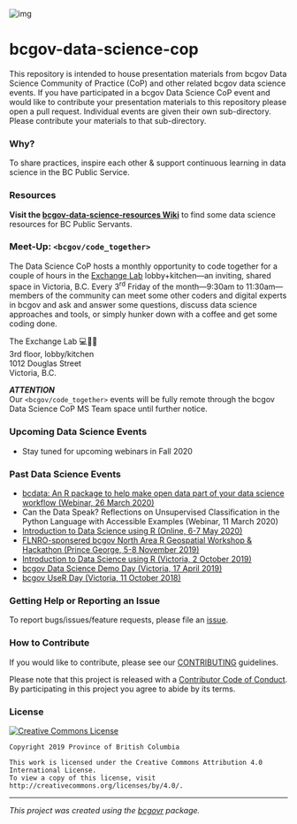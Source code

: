 ![img](https://img.shields.io/badge/Lifecycle-Stable-97ca00)

# bcgov-data-science-cop

This repository is intended to house presentation materials from bcgov Data Science Community of Practice (CoP) and other related bcgov data science events. If you have participated in a bcgov Data Science CoP event and would like to contribute your presentation materials to this repository please open a pull request. Individual events are given their own sub-directory. Please contribute your materials to that sub-directory.

### Why?

To share practices, inspire each other & support continuous learning in data science in the BC Public Service.

### Resources

**Visit the [bcgov-data-science-resources Wiki](https://github.com/bcgov/bcgov-data-science-resources/wiki)** to find some data science resources for BC Public Servants.


### Meet-Up: `<bcgov/code_together>`

The Data Science CoP hosts a monthly opportunity to code together for a couple of hours in the [Exchange Lab](https://www.eventbrite.ca/e/take-a-walk-on-the-agile-side-tour-of-bc-govs-exchange-lab-tickets-43946375793) lobby+kitchen&mdash;an inviting, shared space in Victoria, B.C. Every 3<sup>rd</sup> Friday of the month&mdash;9:30am to 11:30am&mdash;members of the community can meet some other coders and digital experts in bcgov and ask and answer some questions, discuss data science approaches and tools, or simply hunker down with a coffee and get some coding done.

The Exchange Lab 💻🥼🏫  
3rd floor, lobby/kitchen  
1012 Douglas Street  
Victoria, B.C.   


_**ATTENTION**_  
Our `<bcgov/code_together>` events will be fully remote through the bcgov Data Science CoP MS Team space until further notice.


### Upcoming Data Science Events
 - Stay tuned for upcoming webinars in Fall 2020


### Past Data Science Events
 - [bcdata: An R package to help make open data part of your data science workflow (Webinar, 26 March 2020)](https://bcgov.github.io/bcgov-rstats-public-presentations/2020-03-26_bcdata_lunch_and_learn/bcdata-2020-lunch-and-learn.html#1)
 - Can the Data Speak? Reflections on Unsupervised Classification in the Python Language with Accessible Examples (Webinar, 11 March 2020)
 - [Introduction to Data Science using R (Online, 6-7 May 2020)](https://github.com/bcgov/ds-intro-to-r-2-day)
 - [FLNRO-sponsered bcgov North Area R Geospatial Workshop & Hackathon (Prince George, 5-8 November 2019)](https://github.com/bcgov/bcgov-r-geo-workshop)
 - [Introduction to Data Science using R (Victoria, 2 October 2019)](https://github.com/bcgov/ds-cop-intro-to-r)
 - [bcgov Data Science Demo Day (Victoria, 17 April 2019)](https://github.com/bcgov/bcgov-data-science-cop/tree/master/2019/2019-04-17_ds-demo-day-yyj)
 - [bcgov UseR Day (Victoria, 11 October 2018)](https://github.com/bcgov/bcgov-useR/tree/master/2018)


### Getting Help or Reporting an Issue

To report bugs/issues/feature requests, please file an [issue](https://github.com/bcgov/bcgov-data-science-cop/issues/).

### How to Contribute

If you would like to contribute, please see our [CONTRIBUTING](CONTRIBUTING.md) guidelines.

Please note that this project is released with a [Contributor Code of Conduct](CODE_OF_CONDUCT.md). By participating in this project you agree to abide by its terms.

### License

[![Creative Commons License](https://i.creativecommons.org/l/by/4.0/88x31.png)](http://creativecommons.org/licenses/by/4.0/)

```
Copyright 2019 Province of British Columbia

This work is licensed under the Creative Commons Attribution 4.0 International License.
To view a copy of this license, visit http://creativecommons.org/licenses/by/4.0/.
```
---
*This project was created using the [bcgovr](https://github.com/bcgov/bcgovr) package.* 
